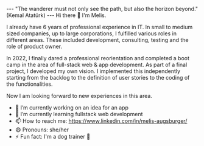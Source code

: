 --- "The wanderer must not only see the path, but also the horizon beyond." (Kemal Atatürk) ---
Hi there 👋
I'm Melis.

I already have 6 years of professional experience in IT. In small to medium sized companies, up to large corporations, I fulfilled various roles in different areas. These included development, consulting, testing and the role of product owner.

In 2022, I finally dared a professional reorientation and completed a boot camp in the area of full-stack web & app development. As part of a final project, I developed my own vision. I implemented this independently starting from the backlog to the definition of user stories to the coding of the functionalities.

Now I am looking forward to new experiences in this area.

- 🔭 I’m currently working on an idea for an app
- 🌱 I’m currently learning fullstack web development
- 📫 How to reach me: https://www.linkedin.com/in/melis-augsburger/
- 😄 Pronouns: she/her
- ⚡ Fun fact: I'm a dog trainer :dog:

<!--
**honigbienlein/honigbienlein** is a ✨ _special_ ✨ repository because its `README.md` (this file) appears on your GitHub profile.

Here are some ideas to get you started:

- 🔭 I’m currently working on ...
- 🌱 I’m currently learning ...
- 👯 I’m looking to collaborate on ...
- 🤔 I’m looking for help with ...
- 💬 Ask me about ...
- 📫 How to reach me: ...
- 😄 Pronouns: ...
- ⚡ Fun fact: ...
-->
